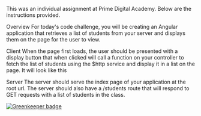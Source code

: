 This was an individual assignment at Prime Digital Academy. Below are the instructions provided.

Overview
For today's code challenge, you will be creating an Angular application that retrieves a list of students from your server and displays them on the page for the user to view.

Client
When the page first loads, the user should be presented with a display button that when clicked will call a function on your controller to fetch the list of students using the $http service and display it in a list on the page. It will look like this

Server
The server should serve the index page of your application at the root url. The server should also have a /students route that will respond to GET requests with a list of students in the class. 


[![Greenkeeper badge](https://badges.greenkeeper.io/emkerber/codeChallenge_AngularAndExpress.svg)](https://greenkeeper.io/)